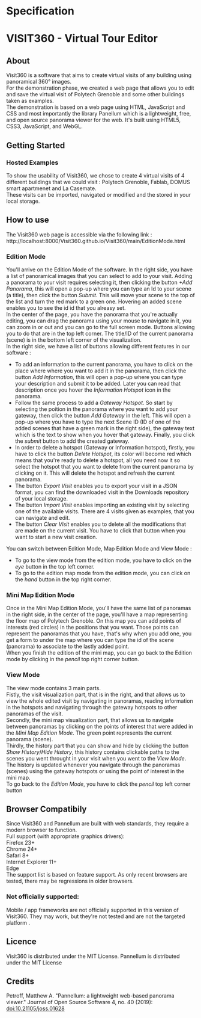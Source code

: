 # Specification 
# VISIT360 - Virtual Tour Editor
## About 

Visit360 is a software that aims to create virtual visits of any building using panoramical 360° images.  
For the demonstration phase, we created a web page that allows you to edit and save the virtual visit of Polytech Grenoble and some other buildings taken as examples.  
The demonstration is based on a web page using HTML, JavaScript and CSS and most importantly the library Panellum which is a lightweight, free, and open source panorama viewer for the web. It's built using HTML5, CSS3, JavaScript, and WebGL.

## Getting Started 
### Hosted Examples 
To show the usability of Visit360, we chose to create 4 virtual visits of 4 different buildings that we could visit : Polytech Grenoble, Fablab, DOMUS smart apartmenet and La Casemate.   
These visits can be imported, navigated or modified and the stored in your local storage.

## How to use 
The Visit360 web page is accessible via the following link : http://localhost:8000/Visit360.github.io/Visit360/main/EditionMode.html 

### Edition Mode

You'll arrive on the Edition Mode of the software. In the right side, you have a list of panoramical images that you can select to add to your visit.
Adding a panorama to your visit requires selecting it, then clicking the button *+Add Panorama*, this will open a pop-up where you can type an Id to your scene (a title), then click the button *Submit*. This will move your scene to the top of the list and turn the red mark to a green one. Hovering an added scene enables you to see the id id that you alreasy set.  
In the center of the page, you have the panorama that you're actually editing, you can drag the panorama using your mouse to navigate in it, you can zoom in or out and you can go to the full screen mode. Buttons allowing you to do that are in the top left corner. The title/ID of the current panorama (scene) is in the bottom left corner of the visualization.  
In the right side, we have a list of buttons allowing different features in our software :   
- To add an information to the current panorama, you have to click on the place where where you want to add it in the panorama, then click the button *Add Information*, this will open a pop-up where you can type your description and submit it to be added. Later you can read that description once you hover the *Information Hotspot* icon in the panorama.
 - Follow the same process to add a *Gateway Hotspot*. So start by selecting the poition in the panorama where you want to add your gateway, then click the button *Add Gateway* in the left. This will open a pop-up where you have to type the next Scene ID (ID of one of the added scenes that have a green mark in the right side), the gateway text which is the text to show when you hover that gateway. Finally, you click the *submit* button to add the created gateway.
 - In order to delete a hotspot (Gateway or Information hotspot), firstly, you have to click the button *Delete Hotspot*, its color will become red which means that you're ready to delete a hotspot, all you need now it so select the hotspot that you want to delete from the current panorama by clicking on it. This will delete the hotspot and refresh the current panorama.
- The button *Export Visit* enables you to export your visit in a JSON format, you can find the downloaded visit in the Downloads repository of your local storage.
- The button *Import Visit* enables importing an existing visit by selecting one of the available visits. There are 4 visits given as examples, that you can navigate and edit. 
- The button *Clear Visit* enables you to delete all the modifications that are made on the current visit. 
You have to click that button when you want to start a new visit creation.

You can switch between Edition Mode, Map Edition Mode and View Mode :   
- To go to the view mode from the edition mode, you have to click on the *eye* button in the top left corner.
- To go to the edition map mode from the edition mode, you can click on the *hand* button in the top right corner.

### Mini Map Edition Mode

Once in the Mini Map Edition Mode, you'll have the same list of panoramas in the right side, in the center of the page, you'll have a map representing the floor map of Polytech Grenoble. On this map you can add points of interests (red circles) in the positions that you want. Those points can represent the panoramas that you have, that's why when you add one, you get a form to under the map where you can type the id of the scene (panorama) to associate to the lastly added point.  
When you finish the edition of the mini map, you can go back to the Edition mode by clicking in the *pencil* top right corner button.

### View Mode 

The view mode contains 3 main parts.  
Fistly, the visit visualization part, that is in the right, and that allows us to view the whole edited visit by navigating in panoramas, reading information in the hotspots and navigating through the gateway hotspots to other panoramas of the visit.  
Secondly, the mini map visualization part, that allows us to navigate between panoramas by clicking on the points of interest that were added in the *Mini Map Edition Mode*. The green point represents the current panorama (scene).  
Thirdly, the history part that you can show and hide by clicking the button *Show History*/*Hide History*, this history contains clickable paths to the scenes you went throught in your visit when you went to the *View Mode*.  
The history is updated whenever you navigate through the panoramas (scenes) using the gateway hotspots or using the point of interest in the mini map.  
To go back to the *Edition Mode*, you have to click the *pencil* top left corner button  

## Browser Compatibily 
Since Visit360 and Pannellum are built with web standards, they require a modern browser to function.  
Full support (with appropriate graphics drivers):  
Firefox 23+  
Chrome 24+  
Safari 8+  
Internet Explorer 11+  
Edge  
The support list is based on feature support. As only recent browsers are tested, there may be regressions in older browsers.  
### Not officially supported:
Mobile / app frameworks are not officially supported in this version of Visit360. They may work, but they're not tested and are not the targeted platform .
## Licence
Visit360 is distributed under the MIT License.
Pannellum is distributed under the MIT License

## Credits 
Petroff, Matthew A. "Pannellum: a lightweight web-based panorama viewer." Journal of Open Source Software 4, no. 40 (2019):  
<a href="https://doi.org/10.21105/joss.01628" rel="nofollow">doi:10.21105/joss.01628</a>












